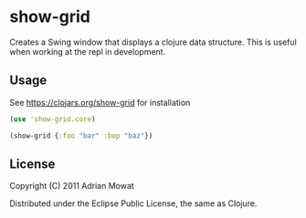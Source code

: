 # show-grid

Creates a Swing window that displays a clojure data structure.  This is useful when working at the repl in development.

## Usage

See https://clojars.org/show-grid for installation

```clojure
(use 'show-grid.core)

(show-grid {:foo "bar" :bop "baz"})
```


## License

Copyright (C) 2011 Adrian Mowat

Distributed under the Eclipse Public License, the same as Clojure.
